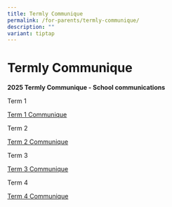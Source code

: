 ```yaml
---
title: Termly Communique
permalink: /for-parents/termly-communique/
description: ""
variant: tiptap
---
```

<h1><strong>Termly Communique</strong></h1>
<p><strong>2025 Termly Communique - School communications</strong>
</p>
<p>Term 1</p>
<p><a href="/files/Communiques/2025_Term_1_Communique.pdf" rel="noopener nofollow" target="_blank">Term 1 Communique</a>
</p>
<p>Term 2</p>
<p><a href="/files/Communiques/2025_Term_2_Communique.pdf" rel="noopener nofollow" target="_blank">Term 2 Communique</a>
</p>
<p>Term 3</p>
<p><a href="/files/Communiques/2025_Term_3_Communique.pdf" rel="noopener nofollow" target="_blank">Term 3 Communique</a>
</p>
<p>Term 4</p>
<p><a href="/files/Communiques/2025_Term_4_Communique_Sep.pdf" rel="noopener nofollow" target="_blank">Term 4 Communique</a>
</p>
<p></p>
<p></p>